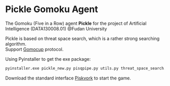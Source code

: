 # Pickle Gomoku Agent
The Gomoku (Five in a Row) agent __Pickle__ for the project of Artificial Intelligence (DATA130008.01) @Fudan University  

Pickle is based on threat space search, which is a rather strong searching algorithm.  
Support [Gomocup](http://gomocup.org) protocol.  
  
Using Pyinstaller to get the exe package:  
```Python
pyinstaller.exe pickle_new.py pisqpipe.py utils.py threat_space_search.py --name pbrain-pickle.exe --onefile
```  
  
Download the standard interface [Piskvork](http://gomocup.org/download-gomocup-manager/) to start the game.
